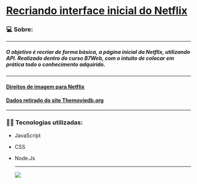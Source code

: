 # **<u>Recriando interface inicial do Netflix</u>**



### 💻 Sobre:

------

##### 	O objetivo é recriar de forma básica, a página inicial da Netflix, utilizando API. Realizado dentro do curso B7Web, com o intuito de colocar em prática todo o conhecimento adquirido. 

------

#### <u>Direitos de imagem para Netflix</u>

#### <u>Dados retirado do site Themoviedb.org</u>

------

### 🧑‍💻 Tecnologias utilizadas:

- JavaScript

- CSS

- Node.Js

  ------

  <img src="public\cover.gif"/>
